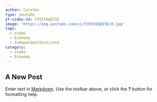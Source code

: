 ```yaml
---
author: Carsten
type: youtube
yt-video-id: IYO3tOqDISE
image: 'https://img.youtube.com/vi/IYO3tOqDISE/0.jpg'
tags:
  - video
  - Economy
  - IndependentInstitute
category:
  - video
  - Economy
---
```


## A New Post

Enter text in [Markdown](http://daringfireball.net/projects/markdown/). Use the toolbar above, or click the **?** button for formatting help.
